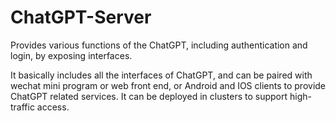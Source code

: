 # ChatGPT-Server
Provides various functions of the ChatGPT, including authentication and login, by exposing interfaces.

It basically includes all the interfaces of ChatGPT, and can be paired with wechat mini program or web front end, or Android and IOS clients to provide ChatGPT related services. It can be deployed in clusters to support high-traffic access.
